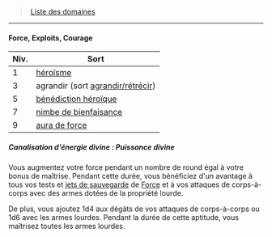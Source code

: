 ﻿---
!GenericItem
Name: Force, Exploits, Courage
Id: cleric_priest_hd.md#force-exploits-courage
ParentLink: cleric_priest_hd.md#liste-des-domaines
ParentName: Liste des domaines
NameLevel: 4
Attributes:
  Name: Force, Exploits, Courage
  Markdown: >+
    #### <!--Name-->Force, Exploits, Courage<!--/Name-->


    |Niv.|Sort|

    |---|---|

    |1|[héroïsme](hd_spells_heroisme.md)|

    |3|agrandir (sort [agrandir/rétrécir](hd_spells_agrandirretrecir.md))|

    |5|[bénédiction héroïque](hd_spells_benediction_heroique.md)|

    |7|[nimbe de bienfaisance](hd_spells_nimbe_de_bienfaisance.md)|

    |9|[aura de force](hd_spells_aura_de_force.md)|


    ##### Canalisation d'énergie divine : Puissance divine


    Vous augmentez votre force pendant un nombre de round égal à votre bonus de maîtrise. Pendant cette durée, vous bénéficiez d'un avantage à tous vos tests et [jets de sauvegarde](hd_abilities_jets_de_sauvegarde.md) de [Force](hd_abilities_strength.md) et à vos attaques de corps-à-corps avec des armes dotées de la propriété lourde.


    De plus, vous ajoutez 1d4 aux dégâts de vos attaques de corps-à-corps ou 1d6 avec les armes lourdes. Pendant la durée de cette aptitude, vous maîtrisez toutes les armes lourdes.

AttributesDictionary: >+
  Name: Force, Exploits, Courage

  Markdown: >+

    #### <!--Name-->Force, Exploits, Courage<!--/Name-->





    |Niv.|Sort|



    |---|---|



    |1|[héroïsme](hd_spells_heroisme.md)|



    |3|agrandir (sort [agrandir/rétrécir](hd_spells_agrandirretrecir.md))|



    |5|[bénédiction héroïque](hd_spells_benediction_heroique.md)|



    |7|[nimbe de bienfaisance](hd_spells_nimbe_de_bienfaisance.md)|



    |9|[aura de force](hd_spells_aura_de_force.md)|





    ##### Canalisation d'énergie divine : Puissance divine





    Vous augmentez votre force pendant un nombre de round égal à votre bonus de maîtrise. Pendant cette durée, vous bénéficiez d'un avantage à tous vos tests et [jets de sauvegarde](hd_abilities_jets_de_sauvegarde.md) de [Force](hd_abilities_strength.md) et à vos attaques de corps-à-corps avec des armes dotées de la propriété lourde.





    De plus, vous ajoutez 1d4 aux dégâts de vos attaques de corps-à-corps ou 1d6 avec les armes lourdes. Pendant la durée de cette aptitude, vous maîtrisez toutes les armes lourdes.



---
> [Liste des domaines](hd_cleric_priest_liste_des_domaines.md)

---

#### Force, Exploits, Courage

|Niv.|Sort|
|---|---|
|1|[héroïsme](hd_spells_heroisme.md)|
|3|agrandir (sort [agrandir/rétrécir](hd_spells_agrandirretrecir.md))|
|5|[bénédiction héroïque](hd_spells_benediction_heroique.md)|
|7|[nimbe de bienfaisance](hd_spells_nimbe_de_bienfaisance.md)|
|9|[aura de force](hd_spells_aura_de_force.md)|

##### Canalisation d'énergie divine : Puissance divine

Vous augmentez votre force pendant un nombre de round égal à votre bonus de maîtrise. Pendant cette durée, vous bénéficiez d'un avantage à tous vos tests et [jets de sauvegarde](hd_abilities_jets_de_sauvegarde.md) de [Force](hd_abilities_strength.md) et à vos attaques de corps-à-corps avec des armes dotées de la propriété lourde.

De plus, vous ajoutez 1d4 aux dégâts de vos attaques de corps-à-corps ou 1d6 avec les armes lourdes. Pendant la durée de cette aptitude, vous maîtrisez toutes les armes lourdes.

